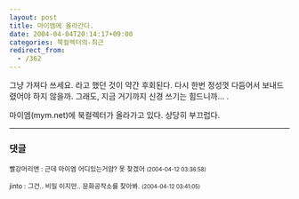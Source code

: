 ```yaml
---
layout: post
title: 마이엠에 올라간다.
date: 2004-04-04T20:14:17+09:00
categories: 북컬렉터의-최근
redirect_from:
  - /362
---
```


그냥 가져다 쓰세요. 라고 했던 것이 약간 후회된다. 다시 한번 정성껏 다듬어서 보내드렸어야 하지 않을까. 그래도, 지금 거기까지 신경 쓰기는 힘드니까... .

마이엠(mym.net)에 북컬렉터가 올라가고 있다. 상당히 부끄럽다.

* * *

### 댓글



<!--- cmt:714 --->
<!--- mail: --->
<!--- parent:0 --->

<small>빨강머리앤 : 근데 마이엠 어디있는거얌? 못 찾겠어 <small>(2004-04-12 03:36:58)</small></small>


<!--- cmt:715 --->
<!--- mail: --->
<!--- parent:0 --->

<small>jinto : 그건.. 비밀 이지만.. 문화공작소를 찾아봐. <small>(2004-04-12 03:41:05)</small></small>

